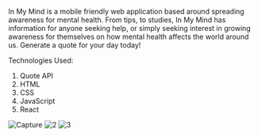 In My Mind is a mobile friendly web application based around spreading awareness for mental health. From tips, to studies, In My Mind has information for anyone seeking help, or simply seeking interest in growing awareness for themselves on how mental health affects the world around us. Generate a quote for your day today!

Technologies Used:
1) Quote API
2) HTML
3) CSS
4) JavaScript
5) React

![Capture](https://user-images.githubusercontent.com/99705240/214629030-00344853-882f-497e-be46-241e1ef33a76.JPG)
![2](https://user-images.githubusercontent.com/99705240/214629830-aa6dc7d4-2b10-468f-aa75-9baa2cd3da52.JPG)
![3](https://user-images.githubusercontent.com/99705240/214629839-4720d292-e355-45ff-b38c-42e1e3249705.JPG)
